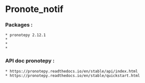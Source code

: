 # Pronote_notif
### Packages :
    * pronotepy 2.12.1
    * 
    * 
    * 
### API doc pronotepy :
    * https://pronotepy.readthedocs.io/en/stable/api/index.html
    * https://pronotepy.readthedocs.io/en/stable/quickstart.html

